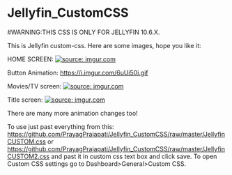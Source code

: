 # Jellyfin_CustomCSS
#WARNING:THIS CSS IS ONLY FOR JELLYFIN 10.6.X.

This is Jellyfin custom-css.
Here are some images, hope you like it:

HOME SCREEN:
<a href="https://imgur.com/DBBbdAy"><img src="https://i.imgur.com/DBBbdAy.jpg" title="source: imgur.com" /></a>

Button Animation:
https://i.imgur.com/6uUi50i.gif

Movies/TV screen:
<a href="https://imgur.com/oxaa0t2"><img src="https://i.imgur.com/oxaa0t2.jpg" title="source: imgur.com" /></a>

Title screen:
<a href="https://imgur.com/6Lp9dU9"><img src="https://i.imgur.com/6Lp9dU9.jpg" title="source: imgur.com" /></a>

There are many more animation changes too!

To use just past everything from this: https://github.com/PrayagPrajapati/Jellyfin_CustomCSS/raw/master/JellyfinCUSTOM.css or https://github.com/PrayagPrajapati/Jellyfin_CustomCSS/raw/master/JellyfinCUSTOM2.css
and past it in custom css text box and click save. To open Custom CSS settings go to Dashboard>General>Custom CSS.

